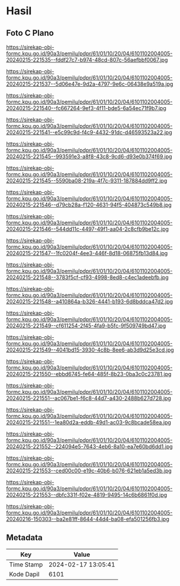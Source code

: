 # Hasil

## Foto C Plano

https://sirekap-obj-formc.kpu.go.id/90a3/pemilu/pdpr/61/01/10/20/04/6101102004005-20240215-221535--fddf27c7-b974-48cd-807c-56aefbbf0067.jpg

https://sirekap-obj-formc.kpu.go.id/90a3/pemilu/pdpr/61/01/10/20/04/6101102004005-20240215-221537--5d06e47e-9d2a-4797-9e6c-06438e9a519a.jpg

https://sirekap-obj-formc.kpu.go.id/90a3/pemilu/pdpr/61/01/10/20/04/6101102004005-20240215-221540--fc667264-9ef3-4f11-bde5-6a54ec71f9b7.jpg

https://sirekap-obj-formc.kpu.go.id/90a3/pemilu/pdpr/61/01/10/20/04/6101102004005-20240215-221541--e5c99c9d-f4c9-4432-91dc-d46593523a22.jpg

https://sirekap-obj-formc.kpu.go.id/90a3/pemilu/pdpr/61/01/10/20/04/6101102004005-20240215-221545--993591e3-a8f8-43c8-9cd6-d93e0b374f69.jpg

https://sirekap-obj-formc.kpu.go.id/90a3/pemilu/pdpr/61/01/10/20/04/6101102004005-20240215-221545--5590ba08-219a-4f7c-9311-187884dd9ff2.jpg

https://sirekap-obj-formc.kpu.go.id/90a3/pemilu/pdpr/61/01/10/20/04/6101102004005-20240215-221546--d79cb28a-f120-4631-94f5-404873c549b8.jpg

https://sirekap-obj-formc.kpu.go.id/90a3/pemilu/pdpr/61/01/10/20/04/6101102004005-20240215-221546--544dd11c-4497-49f1-aa04-2c8cfb9be12c.jpg

https://sirekap-obj-formc.kpu.go.id/90a3/pemilu/pdpr/61/01/10/20/04/6101102004005-20240215-221547--1fc0204f-4ee3-446f-8d18-06875fb13d84.jpg

https://sirekap-obj-formc.kpu.go.id/90a3/pemilu/pdpr/61/01/10/20/04/6101102004005-20240215-221548--3783f5cf-cf93-4998-8ed8-c4ec1adeebfb.jpg

https://sirekap-obj-formc.kpu.go.id/90a3/pemilu/pdpr/61/01/10/20/04/6101102004005-20240215-221548--a410864a-b326-4441-b193-6d8bddca47d2.jpg

https://sirekap-obj-formc.kpu.go.id/90a3/pemilu/pdpr/61/01/10/20/04/6101102004005-20240215-221549--cf611254-2f45-4fa9-b5fc-9f509749bd47.jpg

https://sirekap-obj-formc.kpu.go.id/90a3/pemilu/pdpr/61/01/10/20/04/6101102004005-20240215-221549--4041bd15-3930-4c8b-8ee6-ab3d9d25e3cd.jpg

https://sirekap-obj-formc.kpu.go.id/90a3/pemilu/pdpr/61/01/10/20/04/6101102004005-20240215-221550--ebbd6745-fe64-485f-8b23-0ba3c0c23781.jpg

https://sirekap-obj-formc.kpu.go.id/90a3/pemilu/pdpr/61/01/10/20/04/6101102004005-20240215-221551--ac067be1-f6c8-44d7-a430-2488b627d728.jpg

https://sirekap-obj-formc.kpu.go.id/90a3/pemilu/pdpr/61/01/10/20/04/6101102004005-20240215-221551--1ea80d2a-eddb-49d1-ac03-9c8bcade58ea.jpg

https://sirekap-obj-formc.kpu.go.id/90a3/pemilu/pdpr/61/01/10/20/04/6101102004005-20240215-221552--224094e5-7643-4eb6-8a10-ea7e60bd6dd1.jpg

https://sirekap-obj-formc.kpu.go.id/90a3/pemilu/pdpr/61/01/10/20/04/6101102004005-20240215-221553--ced00c00-e19c-40b6-b076-621eb1a5ed3b.jpg

https://sirekap-obj-formc.kpu.go.id/90a3/pemilu/pdpr/61/01/10/20/04/6101102004005-20240215-221553--dbfc331f-f02e-4819-9495-14c6b6861f0d.jpg

https://sirekap-obj-formc.kpu.go.id/90a3/pemilu/pdpr/61/01/10/20/04/6101102004005-20240216-150303--ba2e81ff-8644-44d4-ba08-efa501256fb3.jpg


## Metadata

| Key        | Value               |
| ---------- | ------------------- |
| Time Stamp | 2024-02-17 13:05:41 |
| Kode Dapil | 6101                |



